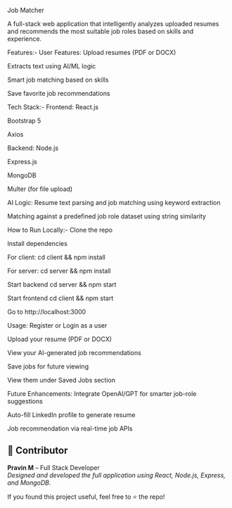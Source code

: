  Job Matcher

A full-stack web application that intelligently analyzes uploaded resumes and recommends the most suitable job roles based on skills and experience.


Features:-
 User Features:
Upload resumes (PDF or DOCX)

Extracts text using AI/ML logic

Smart job matching based on skills

Save favorite job recommendations


Tech Stack:-
Frontend:
React.js

Bootstrap 5

Axios

Backend:
Node.js

Express.js

MongoDB

Multer (for file upload)


AI Logic:
Resume text parsing and job matching using keyword extraction

Matching against a predefined job role dataset using string similarity


How to Run Locally:-
Clone the repo

Install dependencies

For client:
cd client && npm install

For server:
cd server && npm install

Start backend
cd server && npm start

Start frontend
cd client && npm start

Go to http://localhost:3000


Usage:
Register or Login as a user

Upload your resume (PDF or DOCX)

View your AI-generated job recommendations

Save jobs for future viewing
  
View them under Saved Jobs section


Future Enhancements:
Integrate OpenAI/GPT for smarter job-role suggestions

Auto-fill LinkedIn profile to generate resume

Job recommendation via real-time job APIs


## 👤 Contributor

**Pravin M** – Full Stack Developer  
_Designed and developed the full application using React, Node.js, Express, and MongoDB._

If you found this project useful, feel free to ⭐ the repo!